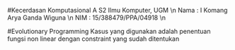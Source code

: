 #Kecerdasan Komputasional A
S2 Ilmu Komputer, UGM \n
Nama  : I Komang Arya Ganda Wiguna \n
NIM   : 15/388479/PPA/04918 \n

#Evolutionary Programming
Kasus yang digunakan adalah penentuan fungsi non linear dengan constraint yang sudah ditentukan
